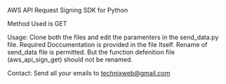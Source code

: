 AWS API Request Signing SDK for Python

Method Used is GET

Usage:
  Clone both the files and edit the paramenters in the send_data.py file.
  Required Doccumentation is provided in the file Itself.
  Rename of send_data file is permitted. But the function defenition file (aws_api_sign_get) should not be renamed.
  
  
Contact:
	Send all your emails to technixweb@gmail.com